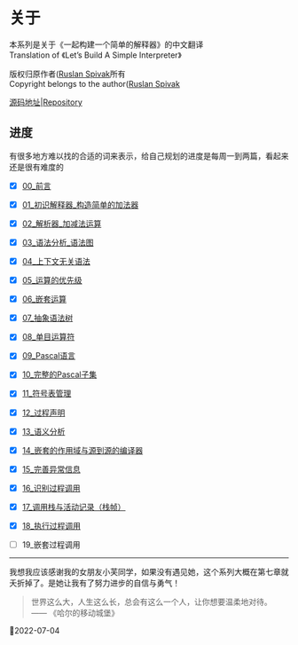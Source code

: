# 关于

本系列是关于《一起构建一个简单的解释器》的中文翻译  
Translation of 《Let’s Build A Simple Interpreter》 

版权归原作者([Ruslan Spivak](https://ruslanspivak.com/)所有  
Copyright belongs to the author([Ruslan Spivak](https://ruslanspivak.com/)

[源码地址](https://github.com/rspivak/lsbasi)|[Repository](https://github.com/rspivak/lsbasi)

## 进度  

有很多地方难以找的合适的词来表示，给自己规划的进度是每周一到两篇，看起来还是很有难度的

- [x] [00_前言](./lsbasi_cn/00_前言.md)  
- [x] [01_初识解释器_构造简单的加法器](./lsbasi_cn/01_初识解释器_构造简单的加法器.md)  
- [x] [02_解析器_加减法运算](./lsbasi_cn/02_解析器_加减法运算.md)  
- [x] [03_语法分析_语法图](./lsbasi_cn/03_语法分析_语法图.md)  
- [x] [04_上下文无关语法](./lsbasi_cn/04_上下文无关语法.md)  
- [x] [05_运算的优先级](./lsbasi_cn/05_运算的优先级.md)  
- [x] [06_嵌套运算](./lsbasi_cn/06_表达式嵌套.md)  
- [x] [07_抽象语法树](./lsbasi_cn/07_抽象语法树.md)  
- [x] [08_单目运算符](./lsbasi_cn/08_单目运算符.md)  
- [x] [09_Pascal语言](./lsbasi_cn/09_Pascal语言.md)  
- [x] [10_完整的Pascal子集](./lsbasi_cn/10_完整的Pascal子集.md)
- [x] [11_符号表管理](./lsbasi_cn/11_符号表管理.md)  
- [x] [12_过程声明](./lsbasi_cn/12_过程声明.md)  
- [x] [13_语义分析](./lsbasi_cn/13_语义分析.md)
- [x] [14_嵌套的作用域与源到源的编译器](./lsbasi_cn/14_嵌套的作用域与源到源的编译器.md)  
- [x] [15_完善异常信息](./lsbasi_cn/15_完善异常信息.md)  
- [x] [16_识别过程调用](./lsbasi_cn/16_识别过程调用.md)  
- [x] [17_调用栈与活动记录（栈帧）](./lsbasi_cn/17_调用栈与活动记录（栈帧）.md)  
- [x] [18_执行过程调用](./lsbasi_cn/18_执行过程调用.md)  
- [ ] 19_嵌套过程调用  


-----  
我想我应该感谢我的女朋友小芙同学，如果没有遇见她，这个系列大概在第七章就夭折掉了。是她让我有了努力进步的自信与勇气！  
  > 世界这么大，人生这么长，总会有这么一个人，让你想要温柔地对待。   
  > —— 《哈尔的移动城堡》   
  
📅2022-07-04
